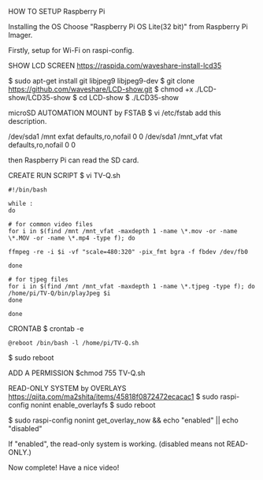 HOW TO SETUP Raspberry Pi

Installing the OS
Choose "Raspberry Pi OS Lite(32 bit)" from Raspberry Pi Imager.



Firstly, setup for Wi-Fi on raspi-config.

SHOW LCD SCREEN 
<https://raspida.com/waveshare-install-lcd35>

$ sudo apt-get install git libjpeg9 libjpeg9-dev
$ git clone https://github.com/waveshare/LCD-show.git
$ chmod +x ./LCD-show/LCD35-show
$ cd LCD-show
$ ./LCD35-show


microSD AUTOMATION MOUNT by FSTAB
$ vi /etc/fstab
add this description.

/dev/sda1	/mnt	exfat defaults,ro,nofail	0	0
/dev/sda1	/mnt_vfat	vfat defaults,ro,nofail	0	0

then Raspberry Pi can read the SD card.

CREATE RUN SCRIPT
$ vi TV-Q.sh
```
#!/bin/bash

while :
do

# for common video files
for i in $(find /mnt /mnt_vfat -maxdepth 1 -name \*.mov -or -name \*.MOV -or -name \*.mp4 -type f); do

ffmpeg -re -i $i -vf "scale=480:320" -pix_fmt bgra -f fbdev /dev/fb0

done

# for tjpeg files
for i in $(find /mnt /mnt_vfat -maxdepth 1 -name \*.tjpeg -type f); do
/home/pi/TV-Q/bin/playJpeg $i
done

done
```
CRONTAB
$ crontab -e
```
@reboot /bin/bash -l /home/pi/TV-Q.sh 
```
$ sudo reboot


ADD A PERMISSION
$chmod 755 TV-Q.sh


READ-ONLY SYSTEM by OVERLAYS
<https://qiita.com/ma2shita/items/45818f0872472ecacac1>
$ sudo raspi-config nonint enable_overlayfs
$ sudo reboot

$ sudo raspi-config nonint get_overlay_now && echo "enabled" || echo "disabled"

If "enabled", the read-only system is working. (disabled means not READ-ONLY.)


Now complete! Have a nice video!

